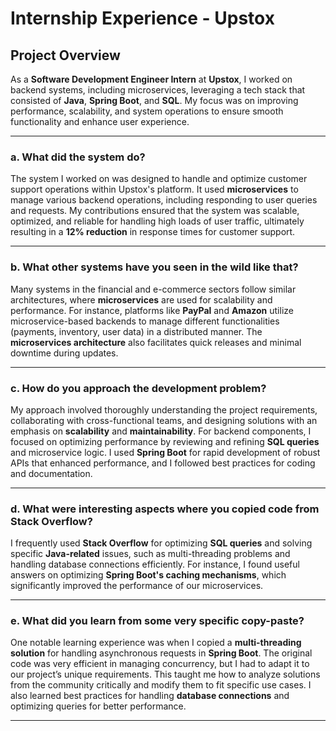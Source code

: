 # Internship Experience - Upstox

## Project Overview

As a **Software Development Engineer Intern** at **Upstox**, I worked on backend systems, including microservices, leveraging a tech stack that consisted of **Java**, **Spring Boot**, and **SQL**. My focus was on improving performance, scalability, and system operations to ensure smooth functionality and enhance user experience.

---

### a. What did the system do?

The system I worked on was designed to handle and optimize customer support operations within Upstox's platform. It used **microservices** to manage various backend operations, including responding to user queries and requests. My contributions ensured that the system was scalable, optimized, and reliable for handling high loads of user traffic, ultimately resulting in a **12% reduction** in response times for customer support.

---

### b. What other systems have you seen in the wild like that?

Many systems in the financial and e-commerce sectors follow similar architectures, where **microservices** are used for scalability and performance. For instance, platforms like **PayPal** and **Amazon** utilize microservice-based backends to manage different functionalities (payments, inventory, user data) in a distributed manner. The **microservices architecture** also facilitates quick releases and minimal downtime during updates.

---

### c. How do you approach the development problem?

My approach involved thoroughly understanding the project requirements, collaborating with cross-functional teams, and designing solutions with an emphasis on **scalability** and **maintainability**. For backend components, I focused on optimizing performance by reviewing and refining **SQL queries** and microservice logic. I used **Spring Boot** for rapid development of robust APIs that enhanced performance, and I followed best practices for coding and documentation.

---

### d. What were interesting aspects where you copied code from Stack Overflow?

I frequently used **Stack Overflow** for optimizing **SQL queries** and solving specific **Java-related** issues, such as multi-threading problems and handling database connections efficiently. For instance, I found useful answers on optimizing **Spring Boot's caching mechanisms**, which significantly improved the performance of our microservices.

---

### e. What did you learn from some very specific copy-paste?

One notable learning experience was when I copied a **multi-threading solution** for handling asynchronous requests in **Spring Boot**. The original code was very efficient in managing concurrency, but I had to adapt it to our project’s unique requirements. This taught me how to analyze solutions from the community critically and modify them to fit specific use cases. I also learned best practices for handling **database connections** and optimizing queries for better performance.

---
